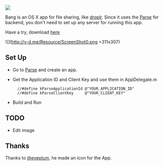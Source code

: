 ![](https://raw.github.com/jesseXu/Bang/master/Bang/Images.xcassets/AppIcon.appiconset/icon-256.png)

Bang is an OS X app for file sharing, like [droplr](https://droplr.com/). Since it uses the [Parse](https://parse.com/) for backend, you don't need to set up any server for running this app. 

Have a try, download [here](http://y-d.me/Resource/Bang.zip)

![](http://y-d.me/Resource/ScreenShot0.png =311x307)


Set Up
----
* Go to [Parse](https://parse.com/) and create an app.
* Get the Application ID and Client Key and use them in AppDelegate.m

		//#define kParseApplicationId @"YOUR_APPLICATION_ID"
		//#define kParseClientKey     @"YOUR_CLIENT_KEY"

* Build and Run


TODO
----
* Edit image


Thanks
----
Thanks to [@eyeplum](https://twitter.com/eyeplum), he made an icon for the App.

